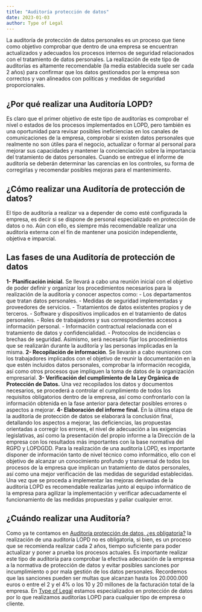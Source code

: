 ```yaml
---
title: "Auditoría protección de datos"
date: 2023-01-03
author: Type of Legal
---
```


La auditoría de protección de datos personales es un proceso que tiene como objetivo comprobar que dentro de una empresa se encuentran actualizados y adecuados los procesos internos de seguridad relacionados con el tratamiento de datos personales. La realización de este tipo de auditorías es altamente recomendable (la media establecida suele ser cada 2 años) para confirmar que los datos gestionados por la empresa son correctos y van alineados con políticas y medidas de seguridad proporcionales.

**¿Por qué realizar una Auditoría LOPD?**
-----------------------------------------

Es claro que el primer objetivo de este tipo de auditorías es comprobar el nivel o estados de los procesos implementados en LOPD, pero también es una oportunidad para revisar posibles ineficiencias en los canales de comunicaciones de la empresa, comprobar si existen datos personales que realmente no son útiles para el negocio, actualizar o formar al personal para mejorar sus capacidades y mantener la concienciación sobre la importancia del tratamiento de datos personales. Cuando se entregue el informe de auditoría se deberán determinar las carencias en los controles, su forma de corregirlas y recomendar posibles mejoras para el mantenimiento.  

**¿Cómo realizar una Auditoría de protección de datos?**
--------------------------------------------------------

El tipo de auditoría a realizar va a depender de como esté configurada la empresa, es decir si se dispone de personal especializado en protección de datos o no. Aún con ello, es siempre más recomendable realizar una auditoría externa con el fin de mantener una posición independiente, objetiva e imparcial.

**Las fases de una Auditoría de protección de datos**
-----------------------------------------------------

**1- Planificación inicial.** Se llevará a cabo una reunión inicial con el objetivo de poder definir y organizar los procedimientos necesarios para la realización de la auditoría y conocer aspectos como: - Los departamentos que tratan datos personales. - Medidas de seguridad implementadas y proveedores de servicios. - Tratamientos de datos existentes propios y de terceros. - Software y dispositivos implicados en el tratamiento de datos personales. - Roles de trabajadores y sus correspondientes accesos a información personal. - Información contractual relacionada con el tratamiento de datos y confidencialidad. - Protocolos de incidencias o brechas de seguridad. Asimismo, será necesario fijar los procedimientos que se realizarán durante la auditoría y las personas implicadas en la misma. **2- Recopilación de información**. Se llevarán a cabo reuniones con los trabajadores implicados con el objetivo de reunir la documentación en la que estén incluidos datos personales, comprobar la información recogida, así como otros procesos que impliquen la toma de datos de la organización empresarial. **3- Verificación del cumplimiento de la Ley Orgánica de Protección de Datos.** Una vez recopilados los datos y documentos necesarios, se procederá a controlar el cumplimiento de todos los requisitos obligatorios dentro de la empresa, así como confrontarlo con la información obtenida en la fase anterior para detectar posibles errores o aspectos a mejorar. **4- Elaboración del informe final.** En la última etapa de la auditoría de protección de datos se elaborará la conclusión final, detallando los aspectos a mejorar, las deficiencias, las propuestas orientadas a corregir los errores, el nivel de adecuación a las exigencias legislativas, así como la presentación del propio informe a la Dirección de la empresa con los resultados más importantes con la base normativa del RGPD y LOPDGDD. Para la realización de una auditoría LOPD, es importante disponer de información tanto de nivel técnico como informático, ello con el objetivo de alcanzar un conocimiento profundo y transversal de todos los procesos de la empresa que implican un tratamiento de datos personales, así como una mejor verificación de las medidas de seguridad establecidas. Una vez que se proceda a implementar las mejoras derivadas de la auditoría LOPD es recomendable realizarlas junto al equipo informático de la empresa para agilizar la implementación y verificar adecuadamente el funcionamiento de las medidas propuestas y paliar cualquier error.

**¿Cuándo realizar una Auditoría?**
-----------------------------------

Como ya te contamos en [Auditoría protección de datos, ¿es obligatoria?](https://typeoflegal.com/auditoria-proteccion-de-datos-es-obligatoria/ "Auditoría protección de datos, ¿es obligatoria?") la realización de una auditoría LOPD no es obligatoria, si bien, es un proceso que se recomienda realizar cada 2 años, tiempo suficiente para poder actualizar y poner a prueba los procesos actuales. Es importante realizar este tipo de auditoría para comprobar la efectiva adecuación de la empresa a la normativa de protección de datos y evitar posibles sanciones por incumplimiento o por mala gestión de los datos personales. Recordemos que las sanciones pueden ser multas que alcanzan hasta los 20.000.000 euros o entre el 2 y el 4% o los 10 y 20 millones de la facturación total de la empresa. En [Type of Legal](https://typeoflegal.com/ "Type of Legal") estamos especializados en protección de datos por lo que realizamos auditorías LOPD para cualquier tipo de empresa o cliente.

